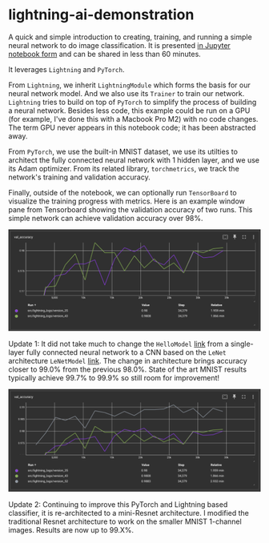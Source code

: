 # lightning-ai-demonstration

A quick and simple introduction to creating, training, and running a simple neural network to do image classification. It is presented [in Jupyter notebook form](https://github.com/merrillmckee/lightning-ai-demonstration/blob/main/src/lightning-ai-demo-gpu.ipynb) and can be shared in less than 60 minutes.

It leverages `Lightning` and `PyTorch`.

From `Lightning`, we inherit `LightningModule` which forms the basis for our neural network model. And we also use its `Trainer` to train our network. `Lightning` tries to build on top of `PyTorch` to simplify the process of building a neural network. Besides less code, this example could be run on a GPU (for example, I've done this with a Macbook Pro M2) with no code changes. The term GPU never appears in this notebook code; it has been abstracted away.

From `PyTorch`, we use the built-in MNIST dataset, we use its utilties to architect the fully connected neural network with 1 hidden layer, and we use its Adam optimizer. From its related library, `torchmetrics`, we track the network's training and validation accuracy.

Finally, outside of the notebook, we can optionally run `TensorBoard` to visualize the training progress with metrics. Here is an example window pane from Tensorboard showing the validation accuracy of two runs. This simple network can achieve validation accuracy over 98%.

![Single-layer fully connected neural network](images/tensorboard_mlp.png)

Update 1: It did not take much to change the `HelloModel` [link](https://github.com/merrillmckee/lightning-ai-demonstration/blob/main/src/lightning-ai-demo-gpu.ipynb) from a single-layer fully connected neural network to a CNN based on the `LeNet` architecture `LeNetModel` [link](https://github.com/merrillmckee/lightning-ai-demonstration/blob/main/src/lightning-ai-lenet.ipynb). The change in architecture brings accuracy closer to 99.0% from the previous 98.0%. State of the art MNIST results typically achieve 99.7% to 99.9% so still room for improvement!

![CNN based on LeNet (result in gray)](images/tensorboard_lenet.png)

Update 2: Continuing to improve this PyTorch and Lightning based classifier, it is re-architected to a mini-Resnet architecture. I modified the traditional Resnet architecture to work on the smaller MNIST 1-channel images. Results are now up to 99.X%.
